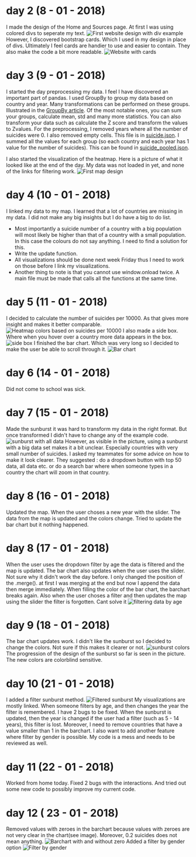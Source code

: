 # day 2 (8 - 01 - 2018)
I made the design of the Home and Sources page.
At first I was using colored divs to seperate my text.
![First website design with div example](doc/first_website_design.jpg)
However, I discovered bootstrap cards. Which I used in my design in place of divs.
Ultimately I feel cards are handier to use and easier to contain. They also make the code a bit more readable.
![Website with cards](doc/bootstrap_cards.jpg)

# day 3 (9 - 01 - 2018)
I started the day preprocessing my data. I feel I have discovered an important part of pandas.
I used GroupBy to group my data based on country and year. Many transformations can be performed on these groups.
Illustrated in the [GroupBy article](http://pandas.pydata.org/pandas-docs/stable/groupby.html).
Of the most notable ones, you can sum your groups, calculate mean, std and many more statistics.
You can also transform your data such as calculate the Z score and transform the values to Zvalues.
For the preprocessing, I removed years where all the number of suicides were 0. I also removed empty cells.
This file is in [suicide.json](project/data/suicide.json).
I summed all the values for each group (so each country and each year has 1 value for the number of suicides).
This can be found in [suicide_pooled.json](project/data/suicide_pooled.json).

I also started the visualization of the heatmap.
Here is a picture of what it looked like at the end of the day.
My data was not loaded in yet, and none of the links for filtering work.
![First map design](doc/map_progress.jpg)

# day 4 (10 - 01 - 2018)
I linked my data to my map. I learned that a lot of countries are missing in my data.
I did not make any big insights but I do have a big to do list.
- Most importantly a suicide number of a country with a big population will most likely be higher than that of a country with a small population.
In this case the colours do not say anything. I need to find a solution for this.
- Write the update function.
- All visualizations should be done next week Friday thus I need to work on those before I link my visualizations.
- Another thing to note is that you cannot use window.onload twice. A main file must be made that calls all the functions at the same time.

# day 5 (11 - 01 - 2018)
I decided to calculate the number of suicides per 10000. As that gives more insight and makes it better comparable.
![Heatmap colors based on suicides per 10000](doc/suicides_per_10000.jpg)
I also made a side box. Where when you hover over a country more data appears in the box.
![side box](doc/side_box.jpg)
I finished the bar chart. Which was very long so I decided to make the user be able to scroll through it.
![Bar chart](doc/barchart_scrollable.jpg)

# day 6 (14 - 01 - 2018)
Did not come to school was sick.

# day 7 (15 - 01 - 2018)
Made the sunburst it was hard to transform my data in the right format.
But once transformed I didn't have to change any of the example code.
![sunburst with all data](doc/sunburst_all_data.jpg)
However, as visible in the picture, using a sunburst with a big data set makes it a bit unclear. Especially countries with very small number of suicides. I asked my teammates for some advice on how to make it look clearer. They suggested : do a dropdown button with top 50 data, all data etc. or do a search bar where when someone types in a country the chart will zoom in that country.

# day 8 (16 - 01 - 2018)
Updated the map. When the user choses a new year with the slider. The data from the map is updated and the colors change.
Tried to update the bar chart but it nothing happened.

# day 8 (17 - 01 - 2018)
When the user uses the dropdown filter by age the data is filtered and the map is updated.
The bar chart also updates when the user uses the slider. Not sure why it didn't work the day before.
I only changed the position of the .merge(). at first I was merging at the end but now I append the data then merge immediately.
When filling the color of the bar chart, the barchart breaks again.
Also when the user choses a filter and then updates the map using the slider the filter is forgotten. Cant solve it
![filtering data by age](doc/filter_by_age.jpg)

# day 9 (18  - 01 - 2018)
The bar chart updates work.
I didn't like the sunburst so I decided to change the colors. Not sure if this makes it clearer or not.
![sunburst colors](doc/sunburst_colors.jpg)
The progression of the design of the sunburst so far is seen in the picture.
The new colors are colorblind sensitive.

# day 10 (21 - 01 - 2018)
I added a filter sunburst method.
![Filtered sunburst](doc/filter_sunburst.jpg)
My visualizations are mostly linked. When someone filters by age, and then changes the year the filter is remembered.
I have 2 bugs to be fixed. When the sunburst is updated, then the year is changed if the user had a filter (such as 5 - 14 years), this filter is lost.
Moreover, I need to remove countries that have a value smaller than 1 in the barchart.
I also want to add another feature where filter by gender is possible.
My code is a mess and needs to be reviewed as well.

# day 11 (22 - 01 - 2018)
Worked from home today.
Fixed 2 bugs with the interactions. And tried out some new code to possibly improve my current code.

# day 12 ( 23 - 01 - 2018)
Removed values with zeroes in the barchart because values with zeroes are not very clear in the chart(see image). Moreover, 0.2 suicides does not mean anything.
![Barchart with and without zero](doc/barchart_with_zero's.jpg)
Added a filter by gender option
![Filter by gender](doc/filter_by_gender.jpg)

